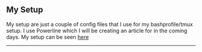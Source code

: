 ## My Setup

My setup are just a couple of config files that I use for my bashprofile/tmux setup. 
I use Powerline which I will be creating an article for in the coming days. 
My setup can be seen [here](./setup.md)

* * *
